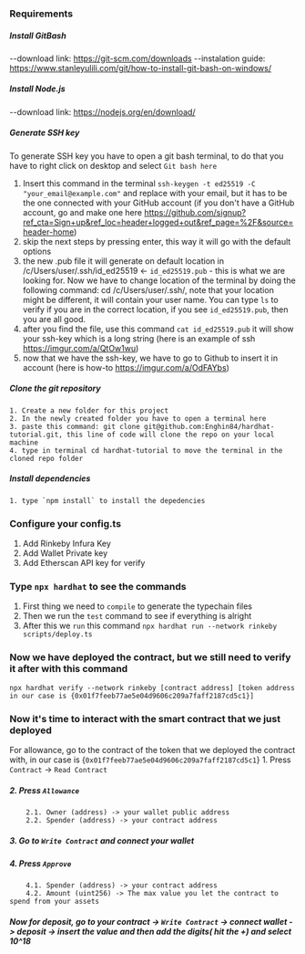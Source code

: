 ### Requirements

##### Install GitBash

--download link: https://git-scm.com/downloads
--instalation guide: https://www.stanleyulili.com/git/how-to-install-git-bash-on-windows/

##### Install Node.js

--download link: https://nodejs.org/en/download/

##### Generate SSH key
    
   To generate SSH key you have to open a git bash terminal, to do that you have to right click on desktop and select `Git bash here`
    
   1. Insert this command in the terminal `ssh-keygen -t ed25519 -C "your_email@example.com"` and replace with your email, but it has to be the one connected with your GitHub account (if you don't have a GitHub account, go and make one here https://github.com/signup?ref_cta=Sign+up&ref_loc=header+logged+out&ref_page=%2F&source=header-home)
   2. skip the next steps by pressing enter, this way it will go with the default options
   3. the new .pub file it will generate on default location in /c/Users/user/.ssh/id_ed25519 <- `id_ed25519.pub` - this is what we are looking for. Now we have to change location of the terminal by doing the following command: cd /c/Users/user/.ssh/, note that your location might be different, it will contain your user name. You can type `ls` to verify if you are in the correct location, if you see `id_ed25519.pub`, then you are all good.
   4. after you find the file, use this command `cat id_ed25519.pub` it will show your ssh-key which is a long string (here is an example of ssh https://imgur.com/a/QtOw1wu)
   5. now that we have the ssh-key, we have to go to Github to insert it in account (here is how-to https://imgur.com/a/OdFAYbs)

##### Clone the git repository
    1. Create a new folder for this project
    2. In the newly created folder you have to open a terminal here
    3. paste this command: git clone git@github.com:Enghin84/hardhat-tutorial.git, this line of code will clone the repo on your local machine
    4. type in terminal cd hardhat-tutorial to move the terminal in the cloned repo folder

##### Install dependencies
    1. type `npm install` to install the depedencies

### Configure your config.ts
1. Add Rinkeby Infura Key
2. Add Wallet Private key
3. Add Etherscan API key for verify

### Type `npx hardhat` to see the commands
1. First thing we need to `compile` to generate the typechain files
2. Then we run the `test` command to see if everything is alright
3. After this we `run` this command `npx hardhat run --network rinkeby scripts/deploy.ts`

### Now we have deployed the contract, but we still need to verify it after with this command
`npx hardhat verify --network rinkeby [contract address] [token address in our case is {0x01f7feeb77ae5e04d9606c209a7faff2187cd5c1}]`

### Now it's time to interact with the smart contract that we just deployed 
For allowance, go to the contract of the token that we deployed the contract with, in our case is {`0x01f7feeb77ae5e04d9606c209a7faff2187cd5c1`}
    1. Press `Contract` -> `Read Contract`
##### 2. Press `Allowance`
        2.1. Owner (address) -> your wallet public address
        2.2. Spender (address) -> your contract address
##### 3. Go to `Write Contract` and connect your wallet
##### 4. Press `Approve`
        4.1. Spender (address) -> your contract address
        4.2. Amount (uint256) -> The max value you let the contract to spend from your assets
##### Now for deposit, go to your contract -> `Write Contract` -> connect wallet -> deposit -> insert the value and then add the digits( hit the +) and select 10^18
